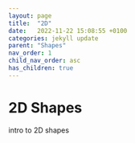 ```yaml
---
layout: page
title:  "2D"
date:   2022-11-22 15:08:55 +0100
categories: jekyll update
parent: "Shapes"
nav_order: 1
child_nav_order: asc
has_children: true
---
```

# 2D Shapes
intro to  2D shapes